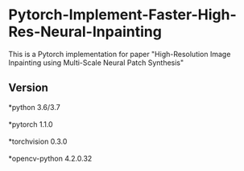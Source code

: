 # Pytorch-Implement-Faster-High-Res-Neural-Inpainting
 This is a Pytorch implementation for paper "High-Resolution Image Inpainting using Multi-Scale Neural Patch Synthesis"
## Version
*python 3.6/3.7<br>  
*pytorch 1.1.0<br>  
*torchvision 0.3.0<br>  
*opencv-python 4.2.0.32<br>  
